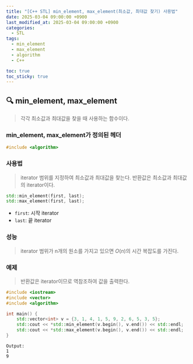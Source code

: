 ```yaml
---
title: "[C++ STL] min_element, max_element(최소값, 최대값 찾기) 사용법"
date: 2025-03-04 09:00:00 +0900
last_modified_at: 2025-03-04 09:00:00 +0900
categories:
  - STL
tags:
  - min_element
  - max_element
  - algorithm
  - C++

toc: true
toc_sticky: true
---
```


## 🔍 min_element, max_element

> 각각 최소값과 최대값을 찾을 때 사용하는 함수이다.

### min_element, max_element가 정의된 헤더

```cpp
#include <algorithm>
```

### 사용법

> iterator 범위를 지정하여 최소값과 최대값을 찾는다. 반환값은 최소값과 최대값의 iterator이다.

```cpp
std::min_element(first, last);
std::max_element(first, last);
```

- `first`: 시작 iterator
- `last`: 끝 iterator

### 성능

> iterator 범위가 n개의 원소를 가지고 있으면 $O(n)$의 시간 복잡도를 가진다.

### 예제

> 반환값은 iterator이므로 역참조하여 값을 출력한다.

```cpp
#include <iostream>
#include <vector>
#include <algorithm>

int main() {
    std::vector<int> v = {3, 1, 4, 1, 5, 9, 2, 6, 5, 3, 5};
    std::cout << *std::min_element(v.begin(), v.end()) << std::endl;
    std::cout << *std::max_element(v.begin(), v.end()) << std::endl;
}
```

```
Output:
1
9
```
